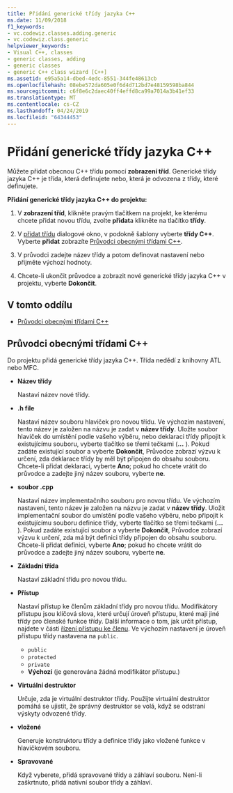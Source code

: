 ```yaml
---
title: Přidání generické třídy jazyka C++
ms.date: 11/09/2018
f1_keywords:
- vc.codewiz.classes.adding.generic
- vc.codewiz.class.generic
helpviewer_keywords:
- Visual C++, classes
- generic classes, adding
- generic classes
- generic C++ class wizard [C++]
ms.assetid: e95a5a14-dbed-4edc-8551-344fe48613cb
ms.openlocfilehash: 08ebe572da605e0f6d4d712bd7e48159598ba844
ms.sourcegitcommit: c6f8e6c2daec40ff4effd8ca99a7014a3b41ef33
ms.translationtype: MT
ms.contentlocale: cs-CZ
ms.lasthandoff: 04/24/2019
ms.locfileid: "64344453"
---
```

# <a name="add-a-generic-c-class"></a>Přidání generické třídy jazyka C++

Můžete přidat obecnou C++ třídu pomocí **zobrazení tříd**. Generické třídy jazyka C++ je třída, která definujete nebo, která je odvozena z třídy, které definujete.

**Přidání generické třídy jazyka C++ do projektu:**

1. V **zobrazení tříd**, klikněte pravým tlačítkem na projekt, ke kterému chcete přidat novou třídu, zvolte **přidat**a klikněte na tlačítko **třídy**.

1. V [přidat třídu](../ide/add-class-dialog-box.md) dialogové okno, v podokně šablony vyberte **třídy C++**. Vyberte **přidat** zobrazíte [Průvodci obecnými třídami C++](#generic-c-class-wizard).

1. V průvodci zadejte název třídy a potom definovat nastavení nebo přijměte výchozí hodnoty.

1. Chcete-li ukončit průvodce a zobrazit nové generické třídy jazyka C++ v projektu, vyberte **Dokončit**.

## <a name="in-this-section"></a>V tomto oddílu

- [Průvodci obecnými třídami C++](#generic-c-class-wizard)

## <a name="generic-c-class-wizard"></a>Průvodci obecnými třídami C++

Do projektu přidá generické třídy jazyka C++. Třída nedědí z knihovny ATL nebo MFC.

- **Název třídy**

  Nastaví název nové třídy.

- **.h file**

  Nastaví název souboru hlaviček pro novou třídu. Ve výchozím nastavení, tento název je založen na názvu je zadat v **název třídy**. Uložte soubor hlaviček do umístění podle vašeho výběru, nebo deklaraci třídy připojit k existujícímu souboru, vyberte tlačítko se třemi tečkami (**...** ). Pokud zadáte existující soubor a vyberte **Dokončit**, Průvodce zobrazí výzvu k určení, zda deklarace třídy by měl být připojen do obsahu souboru. Chcete-li přidat deklaraci, vyberte **Ano**; pokud ho chcete vrátit do průvodce a zadejte jiný název souboru, vyberte **ne**.

- **soubor .cpp**

  Nastaví název implementačního souboru pro novou třídu. Ve výchozím nastavení, tento název je založen na názvu je zadat v **název třídy**. Uložit implementační soubor do umístění podle vašeho výběru, nebo připojit k existujícímu souboru definice třídy, vyberte tlačítko se třemi tečkami (**...** ). Pokud zadáte existující soubor a vyberte **Dokončit**, Průvodce zobrazí výzvu k určení, zda má být definici třídy připojen do obsahu souboru. Chcete-li přidat definici, vyberte **Ano**; pokud ho chcete vrátit do průvodce a zadejte jiný název souboru, vyberte **ne**.

- **Základní třída**

  Nastaví základní třídu pro novou třídu.

- **Přístup**

  Nastaví přístup ke členům základní třídy pro novou třídu. Modifikátory přístupu jsou klíčová slova, které určují úroveň přístupu, které mají jiné třídy pro členské funkce třídy. Další informace o tom, jak určit přístup, najdete v části [řízení přístupu ke členu](../cpp/member-access-control-cpp.md). Ve výchozím nastavení je úroveň přístupu třídy nastavena na `public`.

  - `public`
  - `protected`
  - `private`
  - **Výchozí** (je generována žádná modifikátor přístupu.)

- **Virtuální destruktor**

  Určuje, zda je virtuální destruktor třídy. Použijte virtuální destruktor pomáhá se ujistit, že správný destruktor se volá, když se odstraní výskyty odvozené třídy.

- **vložené**

  Generuje konstruktoru třídy a definice třídy jako vložené funkce v hlavičkovém souboru.

- **Spravované**

  Když vyberete, přidá spravované třídy a záhlaví souboru. Není-li zaškrtnuto, přidá nativní soubor třídy a záhlaví.
